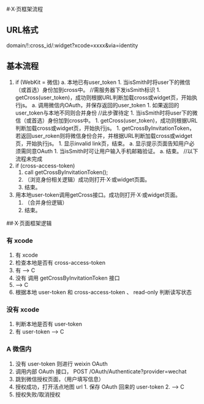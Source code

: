 #·X·页框架流程

## URL格式
domain/!:cross_id/:widget?xcode=xxxx&via=identity

## 基本流程
1. if (WebKit = 微信)
    a. 本地已有user_token
        1. 当isSmith时将user下的微信（或首选）身份加到cross中。     //需服务器下发isSmith标识
        1. getCross(user_token)，成功则根据URL判断加载cross或widget页，开始执行js。
    a. 调用微信内OAuth，并保存返回的user_token
        1. 如果返回的user_token与本地不同则合并身份     //此步骤待定
        1. 当isSmith时将user下的微信（或首选）身份加到cross中。
        1. getCross(user_token)，成功则根据URL判断加载cross或widget页，开始执行js。
        1. getCrossByInvitationToken，若返回user_roken则将微信身份合并，并根据URL判断加载cross或widget页，开始执行js。
        1. 显示invalid link页，结束。
    a. 显示提示页面告知用户必须需同意OAuth
        1. 当isSmith时可让用户输入手机邮箱验证。
    a. 结束。
//以下流程未完成
1. if (cross-access-token)
    1. call getCrossByInvitationToken();
    1. （浏览身份相关逻辑）成功则打开·X·或widget页面。
    1. 结束。
1. 用本地user-token调用getCross接口。成功则打开·X·或widget页面。
    1. （合并身份逻辑）
    1. 结束。

##·X·页面框架逻辑


### 有 xcode
  1. 有 xcode
  2. 检查本地是否有 cross-access-token
  3. 有 --> C
  4. 没有 调用 getCrossByInvitationToken 接口
  5. --> C
  6. 根据本地 user-token 和 cross-access-token 、 read-only 判断读写状态

### 没有 xcode
  1. 判断本地是否有 user-token
  2. 有 user-token --> C

### A 微信内
  1. 没有 user-token 则进行 weixin OAuth
  2. 调用内部 OAuth 接口， POST /OAuth/Authenticate?provider=wechat
  3. 跳到微信授权页面，（用户填写信息）
  4. 授权成功，打开活点地图 url
    1. 保存 OAuth 回来的 user-token
    2. --> C
  5. 授权失败/取消授权

